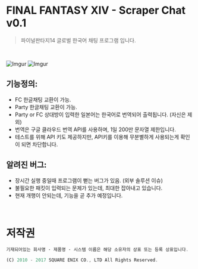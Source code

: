 # FINAL FANTASY XIV - Scraper Chat v0.1
> 파이널판타지14 글로벌 한국어 채팅 프로그램 입니다.
<br/>

![Imgur](http://i.imgur.com/mpDM9TW.png)
![Imgur](http://i.imgur.com/9KZky4h.jpg)

## 기능정의:

 * FC 한글채팅 교환이 가능.
 * Party 한글채팅 교환이 가능.
 * Party or FC 상대방이 입력한 일본어는 한국어로 번역되어 출력됩니다. (자신은 제외)
 * 번역은 구글 클라우드 번역 API를 사용하며, 1일 200만 문자열 제한입니다.
 * 테스트를 위해 API 키도 제공하지만, API키를 이용해 무분별하게 사용되는게 확인이 되면 차단합니다.
 

## 알려진 버그:

 * 장시간 실행 중일때 프로그램이 뻗는 버그가 있음. (외부 솔루션 이슈)
 * 불필요한 패킷이 입력되는 문제가 있는데, 최대한 잡아내고 있습니다.
 * 현재 개행이 안되는데, 기능을 곧 추가 예정입니다.

<br/>

# 저작권
```javascript
기재되어있는 회사명 · 제품명 · 시스템 이름은 해당 소유자의 상표 또는 등록 상표입니다.

(C) 2010 - 2017 SQUARE ENIX CO., LTD All Rights Reserved.
```
